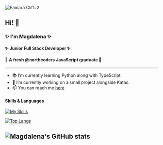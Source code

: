 ![Famara Cliff~2](https://github.com/user-attachments/assets/107c27c0-eecb-4573-9f68-b32dee74732c)

## Hi! 👋

### ✨ I'm Magdalena ✨

#### ✨ Junior Full Stack Developer ✨
#### 🚀 A fresh @northcoders JavaScript graduate 🚀
---

- 📚 I’m currently learning Python along with TypeScript.
- 🔭 I’m currently working on a small project alongside Katas.
- 📫 You can reach me [here](https://www.linkedin.com/in/magdalena-janeckova-b4a641134/)

#### Skills & Languages

[![My Skills](https://skillicons.dev/icons?i=js,python,html,css,react,postgres,vscode,vite,ubuntu,supabase,nodejs,linux,netlify,github,express,npm,androidstudio,figma,regex,sass)](https://skillicons.dev)


[![Top Langs](https://github-readme-stats.vercel.app/api/top-langs/?username=magdaleeena)](https://github.com/magdaleeena/github-readme-stats)


![Magdalena's GitHub stats](https://github-readme-stats.vercel.app/api?username=Magdaleeena&show_icons=true&theme=dark)
---

<!--
**Magdaleeena/Magdaleeena** is a ✨ _special_ ✨ repository because its `README.md` (this file) appears on your GitHub profile.

Here are some ideas to get you started:

- 🔭 I’m currently working on ...
- 🌱 I’m currently learning ...
- 👯 I’m looking to collaborate on ...
- 🤔 I’m looking for help with ...
- 💬 Ask me about ...
- 📫 How to reach me: ...
- 😄 Pronouns: ...
- ⚡ Fun fact: ...
-->
